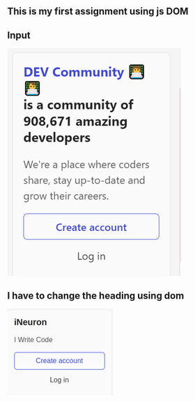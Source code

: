 ## This is my first assignment using js DOM

## Input 

![INPUT](/DOM/Assignment_1/Pic1.png)

## I have to change the heading using dom

![OUTPUT](/DOM/Assignment_1/1.png)

